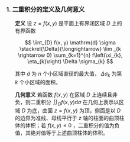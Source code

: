 <div style="float: left; width: 64%; padding: 1%;">

### 1. 二重积分的定义及几何意义

<ul>

**定义** 设 $z=f(x, y)$ 是平面上有界闭区域 $D$ 上的有界函数

$$
\iint_{D} f(x, y) \mathrm{d} \sigma \stackrel{\Delta}{\longrightarrow} \lim _{k \rightarrow 0} \sum_{k=1}^{n} f\left(\xi_{k}, \eta_{k}\right) \Delta \sigma_{k}
$$

其中 $d$ 为 $n$ 个小区域直径的最大值， $\Delta \sigma_{k}$ 为第 $k$ 个小区域的面积。

**几何意义** 若函数 $f(x, y)$ 在区域 $D$ 上连续且非负，则二重积分 $\iint_{D} f(x, y) \mathrm{d} \sigma$ 在几何上表示以区域 $D$ 为底，曲面 $z=f(x, y)$ 为顶，侧面是以 $D$ 的边界为准线、母线平行于 $z$ 轴的柱面的曲顶柱体的体积；若 $f(x, y) \leqslant 0$ ，二重积分的值为负值，其绝对值等于上述曲顶柱体的体积。

</ul>

</div>
<div style="float: right; width: 26%; padding: 1%;">

</div>
<div style="clear: both;"></div>
